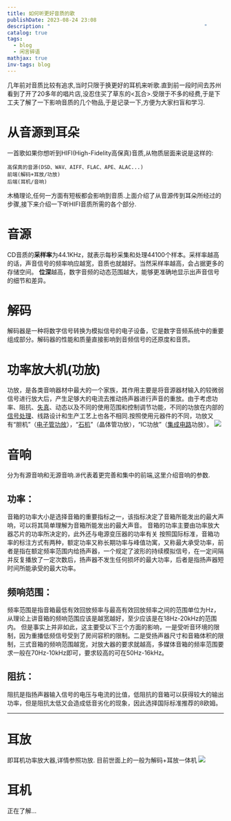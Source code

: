 ```yaml
---
title: 如何听更好音质的歌
publishDate: 2023-08-24 23:08
description: "                                                  "
catalog: true
tags:
  - blog
  - 闲言碎语
mathjax: true
inv-tags: blog
---
```


几年前对音质比较有追求,当时只限于换更好的耳机来听歌.直到前一段时间去苏州看到了开了20多年的唱片店,没忍住买了草东的<瓦合>.受限于不多的经费,于是下工夫了解了一下影响音质的几个物品,于是记录一下,方便为大家扫盲和学习.

# 从音源到耳朵
一首歌如果你想听到HIFI(High-Fidelity高保真)音质,从物质层面来说是这样的:
```
高保真的音源(DSD、WAV、AIFF、FLAC、APE、ALAC...)
前端(解码+耳放/功放)
后端(耳机/音响)
```
木桶理论,任何一方面有短板都会影响到音质.上面介绍了从音源传到耳朵所经过的步骤,接下来介绍一下听HIFI音质所需的各个部分.
# 音源
CD音质的**采样率**为44.1KHz，就表示每秒采集和处理44100个样本。采样率越高的话，声音信号的频率响应越宽，音质也就越好。当然采样率越高，会占据更多的存储空间。
**位深**越高，数字音频的动态范围越大，能够更准确地显示出声音信号的细节和差异。
# 解码
解码器是一种将数字信号转换为模拟信号的电子设备，它是数字音频系统中的重要组成部分。解码器的性能和质量直接影响到音频信号的还原度和音质。
# 功率放大机(功放)
功放，是各类音响器材中最大的一个家族，其作用主要是将音源器材输入的较微弱信号进行放大后，产生足够大的电流去推动扬声器进行声音的重放。由于考虑功率、阻抗、[失真](https://baike.baidu.com/item/%E5%A4%B1%E7%9C%9F?fromModule=lemma_inlink)、动态以及不同的使用范围和控制调节功能，不同的功放在内部的[信号处理](https://baike.baidu.com/item/%E4%BF%A1%E5%8F%B7%E5%A4%84%E7%90%86?fromModule=lemma_inlink)、线路设计和生产工艺上也各不相同.按照使用元器件的不同，功放又有“胆机”（[电子管功放](https://baike.baidu.com/item/%E7%94%B5%E5%AD%90%E7%AE%A1%E5%8A%9F%E6%94%BE?fromModule=lemma_inlink)），“[石机](https://baike.baidu.com/item/%E7%9F%B3%E6%9C%BA?fromModule=lemma_inlink)”（晶体管功放），“IC功放”（[集成电路](https://baike.baidu.com/item/%E9%9B%86%E6%88%90%E7%94%B5%E8%B7%AF?fromModule=lemma_inlink)功放）。
![](https://cdn.jsdelivr.net/gh/A5yncX/img/images/202308250021847.png)
# 音响
分为有源音响和无源音响.`源`代表着更完善和集中的前端,这里介绍音响的参数.
## 功率：
音箱的功率大小是选择音箱的重要指标之一，该指标决定了音箱所能发出的最大声响，可以将其简单理解为音箱所能发出的最大声音。
音箱的功率主要由功率放大器芯片的功率所决定的，此外还与电源变压器的功率有关
按照国际标准，音箱功率的标注方式有两种，额定功率又称长期功率与峰值功寓，又称最大承受功率，前者是指在额定频率范围内给扬声器，一个规定了波形的持续模拟信号，在一定间隔并反复播放了一定次数后，扬声器不发生任何损坏的最大功率，后者是指扬声器短时间所能承受的最大功率。
## 频响范围：
频率范围是指音箱最低有效回放频率与最高有效回放频率之间的范围单位为Hz，从理论上讲音箱的频响范围应该是越宽越好，至少应该是在18Hz-20kHz的范围内。
但是事实上并非如此，这主要受以下三个方面的影响，一是受听音环境的限制，因为重播低频信号受到了房间容积的限制。二是受扬声器尺寸和音箱体积的限制，三式音箱的频响范围越宽，对放大器的要求就越高，多媒体音箱的频率范围要求一般在70Hz-10kHz即可，要求较高的可在50Hz-16kHz。
## 阻抗：
阻抗是指扬声器输入信号的电压与电流的比值，低阻抗的音箱可以获得较大的输出功率，但是阻抗太低又会造成低音劣化的现象，因此选择国际标准推荐的8欧姆。

---
# 耳放
即耳机功率放大器,详情参照功放. 目前世面上的一般为解码+耳放一体机
![](https://global-uploads.webflow.com/627128d862c9a44234848dda/64d9c81be627fe010d036677_DAWNPRO.jpg)

# 耳机
正在了解...